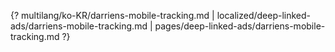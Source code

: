 {? multilang/ko-KR/darriens-mobile-tracking.md | localized/deep-linked-ads/darriens-mobile-tracking.md | pages/deep-linked-ads/darriens-mobile-tracking.md ?}

